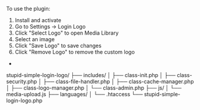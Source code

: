 To use the plugin:
1. Install and activate
2. Go to Settings → Login Logo
3. Click "Select Logo" to open Media Library
4. Select an image
5. Click "Save Logo" to save changes
6. Click "Remove Logo" to remove the custom logo

-

stupid-simple-login-logo/
├── includes/
│   ├── class-init.php
│   ├── class-security.php
│   ├── class-file-handler.php
│   ├── class-cache-manager.php
│   ├── class-logo-manager.php
│   └── class-admin.php
├── js/
│   └── media-upload.js
├── languages/
│   └── .htaccess
└── stupid-simple-login-logo.php
